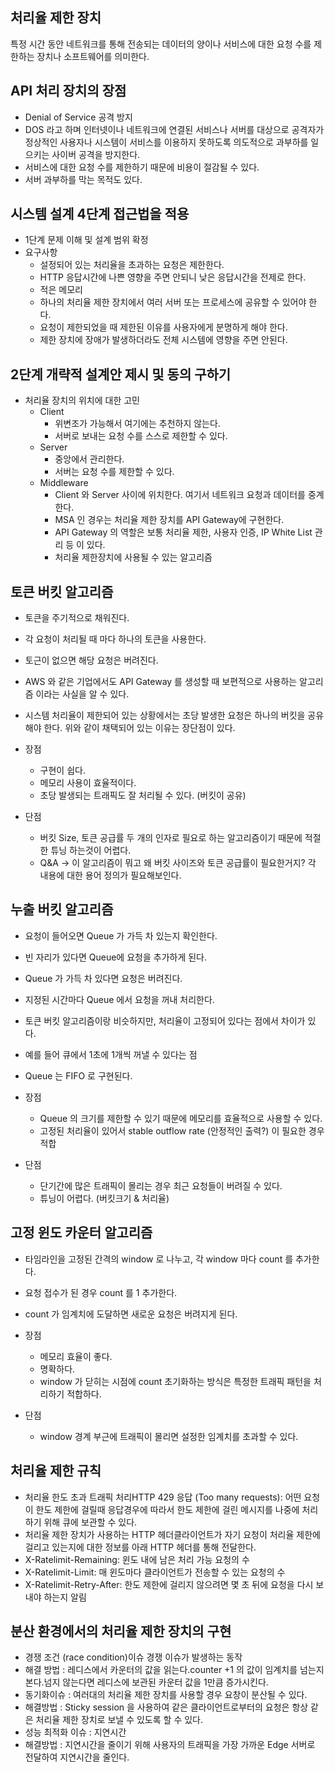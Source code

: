 ## 처리율 제한 장치
특정 시간 동안 네트워크를 통해 전송되는 데이터의 양이나 서비스에 대한 요청 수를 제한하는 장치나 소프트웨어를 의미한다.

## API 처리 장치의 장점
- Denial of Service 공격 방지
- DOS 라고 하며 인터넷이나 네트워크에 연결된 서비스나 서버를 대상으로 공격자가 정상적인 사용자나 시스템이 서비스를 이용하지 못하도록 의도적으로 과부하를 일으키는 사이버 공격을 방지한다. 
- 서비스에 대한 요청 수를 제한하기 때문에 비용이 절감될 수 있다.
- 서버 과부하를 막는 목적도 있다.
## 시스템 설계 4단계 접근법을 적용
- 1단계 문제 이해 및 설계 범위 확정 
- 요구사항 
    - 설정되어 있는 처리율을 초과하는 요청은 제한한다. 
    - HTTP 응답시간에 나쁜 영향을 주면 안되니 낮은 응답시간을 전제로 한다.
    - 적은 메모리
    - 하나의 처리율 제한 장치에서 여러 서버 또는 프로세스에 공유할 수 있어야 한다.  
    - 요청이 제한되었을 때 제한된 이유를 사용자에게 분명하게 해야 한다. 
    - 제한 장치에 장애가 발생하더라도 전체 시스템에 영향을 주면 안된다. 
## 2단계 개략적 설계안 제시 및 동의 구하기
 - 처리율 장치의 위치에 대한 고민
    - Client
        - 위변조가 가능해서 여기에는 추천하지 않는다. 
        - 서버로 보내는 요청 수를 스스로 제한할 수 있다. 
    - Server
        - 중앙에서 관리한다.
        - 서버는 요청 수를 제한할 수 있다.
    - Middleware
        - Client 와 Server 사이에 위치한다. 여기서 네트워크 요청과 데이터를 중계한다. 
        - MSA 인 경우는 처리율 제한 장치를 API Gateway에 구현한다. 
        - API Gateway 의 역할은 보통 처리율 제한, 사용자 인증, IP White List 관리 등 이 있다.
        - 처리율 제한장치에 사용될 수 있는 알고리즘

## 토큰 버킷 알고리즘 
- 토큰을 주기적으로 채워진다.
- 각 요청이 처리될 때 마다 하나의 토큰을 사용한다. 
- 토근이 없으면 해당 요청은 버려진다. 
- AWS 와 같은 기업에서도 API Gateway 를 생성할 때 보편적으로 사용하는 알고리즘 이라는 사실을 알 수 있다. 

- 시스템 처리율이 제한되어 있는 상황에서는 초당 발생한 요청은 하나의 버킷을 공유해야 한다. 
위와 같이 채택되어 있는 이유는 장단점이 있다.

- 장점 
    - 구현이 쉽다. 
    - 메모리 사용이 효율적이다.
    - 초당 발생되는 트래픽도 잘 처리될 수 있다. (버킷이 공유)
- 단점
    - 버킷 Size, 토큰 공급률 두 개의 인자로 필요로 하는 알고리즘이기 때문에 적절한 튜닝 하는것이 어렵다.
    - Q&A -> 이 알고리즘이 뭐고 왜 버킷 사이즈와 토큰 공급률이 필요한거지? 각 내용에 대한 용어 정의가 필요해보인다. 
 
 ## 누출 버킷 알고리즘
- 요청이 들어오면 Queue 가 가득 차 있는지 확인한다. 
- 빈 자리가 있다면 Queue에 요청을 추가하게 된다. 
- Queue 가 가득 차 있다면 요청은 버려진다. 
- 지정된 시간마다 Queue 에서 요청을 꺼내 처리한다. 
- 토큰 버킷 알고리즘이랑 비슷하지만, 처리율이 고정되어 있다는 점에서 차이가 있다. 
- 예를 들어 큐에서 1초에 1개씩 꺼낼 수 있다는 점
- Queue 는 FIFO 로 구현된다. 

- 장점
    - Queue 의 크기를 제한할 수 있기 때문에 메모리를 효율적으로 사용할 수 있다. 
    - 고정된 처리율이 있어서 stable outflow rate (안정적인 출력?) 이 필요한 경우 적합 
- 단점
    - 단기간에 많은 트래픽이 몰리는 경우 최근 요청들이 버려질 수 있다. 
    - 튜닝이 어렵다. (버킷크기 & 처리율)

## 고정 윈도 카운터 알고리즘
- 타임라인을 고정된 간격의 window 로 나누고, 각 window 마다 count 를 추가한다. 
- 요청 접수가 된 경우 count 를 1 추가한다. 
- count 가 임계치에 도달하면 새로운 요청은 버려지게 된다. 

- 장점
    - 메모리 효율이 좋다.
    - 명확하다.
    - window 가 닫히는 시점에 count 초기화하는 방식은 특정한 트래픽 패턴을 처리하기 적합하다. 
- 단점
    - window 경계 부근에 트래픽이 몰리면 설정한 임계치를 초과할 수 있다. 
 
## 처리율 제한 규칙
- 처리율 한도 초과 트래픽 처리HTTP 429 응답 (Too many requests): 어떤 요청이 한도 제한에 걸릴때 응답경우에 따라서 한도 제한에 걸린 메시지를 나중에 처리하기 위해 큐에 보관할 수 있다.
- 처리율 제한 장치가 사용하는 HTTP 헤더클라이언트가 자기 요청이 처리율 제한에 걸리고 있는지에 대한 정보를 아래 HTTP 헤더를 통해 전달한다.
- X-Ratelimit-Remaining: 윈도 내에 남은 처리 가능 요청의 수
- X-Ratelimit-Limit: 매 윈도마다 클라이언트가 전송할 수 있는 요청의 수
- X-Ratelimit-Retry-After: 한도 제한에 걸리지 않으려면 몇 초 뒤에 요청을 다시 보내야 하는지 알림

## 분산 환경에서의 처리율 제한 장치의 구현
- 경쟁 조건 (race condition)이슈 경쟁 이슈가 발생하는 동작
- 해결 방법 : 레디스에서 카운터의 값을 읽는다.counter +1 의 값이 임계치를 넘는지 본다.넘지 않는다면 레디스에 보관된 카운터 값을 1만큼 증가시킨다.
- 동기화이슈 : 여러대의 처리율 제한 장치를 사용할 경우 요창이 분산될 수 있다.
- 해결방법 : Sticky session 을 사용하여 같은 클라이언트로부터의 요청은 항상 같은 처리율 제한 장치로 보낼 수 있도록 할 수 있다.
- 성능 최적화 이슈 : 지연시간
- 해결방법 : 지연시간을 줄이기 위해 사용자의 트래픽을 가장 가까운 Edge 서버로 전달하여 지연시간을 줄인다.
